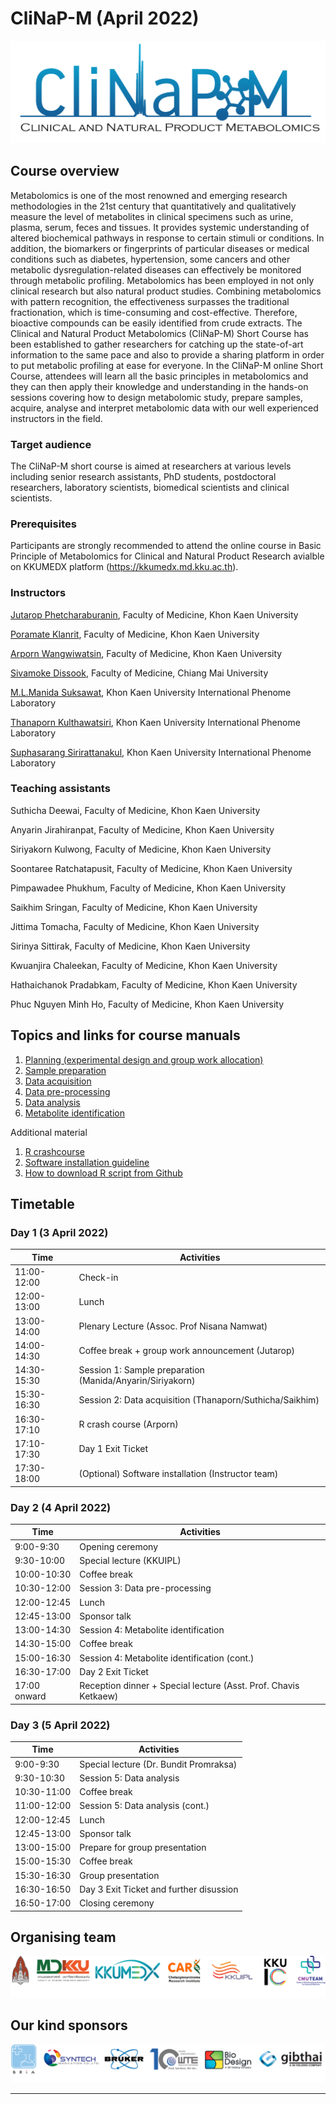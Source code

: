 # CliNaP-M (April 2022)
![](figures/CliNaP-LOGO4.png)

## Course overview

Metabolomics is one of the most renowned and emerging research methodologies in the 21st century that quantitatively and qualitatively measure the level of
metabolites in clinical specimens such as urine, plasma, serum, feces and tissues. It provides systemic understanding of altered biochemical pathways in
response to certain stimuli or conditions. In addition, the biomarkers or fingerprints of particular diseases or medical conditions such as diabetes,
hypertension, some cancers and other metabolic dysregulation-related diseases can effectively be monitored through metabolic profiling. Metabolomics has
been employed in not only clinical research but also natural product studies. Combining metabolomics with pattern recognition, the effectiveness surpasses
the traditional fractionation, which is time-consuming and cost-effective. Therefore, bioactive compounds can be easily identified from crude extracts. 
The Clinical and Natural Product Metabolomics (CliNaP-M) Short Course has been established to gather researchers for catching up the state-of-art
information to the same pace and also to provide a sharing platform in order to put metabolic profiling at ease for everyone.  In the CliNaP-M online Short
Course, attendees will learn all the basic principles in metabolomics and they can then apply their knowledge and understanding in the hands-on sessions
covering how to design metabolomic study, prepare samples, acquire, analyse and interpret metabolomic data with our well experienced instructors in the
field.

### Target audience
The CliNaP-M short course is aimed at researchers at various levels including senior research assistants, PhD students, postdoctoral researchers, 
laboratory scientists, biomedical scientists and clinical scientists.

### Prerequisites
Participants are strongly recommended to attend the online course in Basic Principle of Metabolomics for Clinical and Natural Product Research avialble on
KKUMEDX platform (https://kkumedx.md.kku.ac.th).

### Instructors
[Jutarop Phetcharaburanin](https://www.jutarop.com), Faculty of Medicine, Khon Kaen University

[Poramate Klanrit](https://biochem.md.kku.ac.th/academic-staff/), Faculty of Medicine, Khon Kaen University

[Arporn Wangwiwatsin](https://biochem.md.kku.ac.th/academic-staff/), Faculty of Medicine, Khon Kaen University

[Sivamoke Dissook](https://w2.med.cmu.ac.th/omics/sivamoke/), Faculty of Medicine, Chiang Mai University

[M.L.Manida Suksawat](https://kkuipl.org/executive-committee/), Khon Kaen University International Phenome Laboratory

[Thanaporn Kulthawatsiri](https://kkuipl.org/executive-committee/), Khon Kaen University International Phenome Laboratory

[Suphasarang Sirirattanakul](https://kkuipl.org/executive-committee/), Khon Kaen University International Phenome Laboratory

### Teaching assistants

Suthicha Deewai, Faculty of Medicine, Khon Kaen University

Anyarin Jirahiranpat, Faculty of Medicine, Khon Kaen University

Siriyakorn Kulwong, Faculty of Medicine, Khon Kaen University

Soontaree Ratchatapusit, Faculty of Medicine, Khon Kaen University

Pimpawadee Phukhum, Faculty of Medicine, Khon Kaen University

Saikhim Sringan, Faculty of Medicine, Khon Kaen University

Jittima Tomacha, Faculty of Medicine, Khon Kaen University

Sirinya Sittirak, Faculty of Medicine, Khon Kaen University

Kwuanjira Chaleekan, Faculty of Medicine, Khon Kaen University

Hathaichanok Pradabkam, Faculty of Medicine, Khon Kaen University

Phuc Nguyen Minh Ho, Faculty of Medicine, Khon Kaen University

## Topics and links for course manuals
1. [Planning (experimental design and group work allocation)](1_planning/1_planning_README.md)
2. [Sample preparation](2_sample_preparation/2_sample_preparation_README.md)
3. [Data acquisition](3_data_acquisition/3_data_acquisition_README.md)
4. [Data pre-processing](4_data_preprocessing/4_data_preprocessing_README.md)
5. [Data analysis](5_data_analysis/5_data_analysis_README.md)
6. [Metabolite identification](6_metID/6_metID_README.md)

Additional material
1. [R crashcourse](R_crashcourse/R_crashcourse_README.md)
2. [Software installation guideline](software_installation/software_installation_README.md)
3. [How to download R script from Github](how_to_download_R_script/how_to_download_R_script_README.md)

## Timetable

### Day 1 (3 April 2022)

| Time | Activities |
| ---  |    ---  |
| 11:00-12:00  | Check-in |
| 12:00-13:00 | Lunch |
| 13:00-14:00 | Plenary Lecture (Assoc. Prof Nisana Namwat) |
| 14:00-14:30 | Coffee break + group work announcement (Jutarop) |
| 14:30-15:30 | Session 1: Sample preparation (Manida/Anyarin/Siriyakorn) |
| 15:30-16:30 | Session 2: Data acquisition (Thanaporn/Suthicha/Saikhim) |
| 16:30-17:10 | R crash course (Arporn) |
| 17:10-17:30 | Day 1 Exit Ticket |
| 17:30-18:00 | (Optional) Software installation (Instructor team) | 


### Day 2 (4 April 2022)

| Time | Activities |
| ---  |    ---  |
| 9:00-9:30  | Opening ceremony |
| 9:30-10:00 | Special lecture (KKUIPL) |
| 10:00-10:30 | Coffee break |
| 10:30-12:00 | Session 3: Data pre-processing |
| 12:00-12:45 | Lunch |
| 12:45-13:00 | Sponsor talk |
| 13:00-14:30 | Session 4: Metabolite identification |
| 14:30-15:00 | Coffee break | 
| 15:00-16:30 | Session 4: Metabolite identification (cont.) |
| 16:30-17:00 | Day 2 Exit Ticket |
| 17:00 onward | Reception dinner + Special lecture (Asst. Prof. Chavis Ketkaew) |

### Day 3 (5 April 2022)

| Time | Activities |
| ---  |    ---  |
| 9:00-9:30  | Special lecture (Dr. Bundit Promraksa) |
| 9:30-10:30 | Session 5: Data analysis |
| 10:30-11:00 | Coffee break |
| 11:00-12:00 | Session 5: Data analysis (cont.) |
| 12:00-12:45 | Lunch |
| 12:45-13:00 | Sponsor talk |
| 13:00-15:00 | Prepare for group presentation |
| 15:00-15:30 | Coffee break | 
| 15:30-16:30 | Group presentation |
| 16:30-16:50 | Day 3 Exit Ticket and further disussion |
| 16:50-17:00 | Closing ceremony |


## Organising team
![](figures/organisers.png)

## Our kind sponsors 
![](figures/sponsors.png)

---

